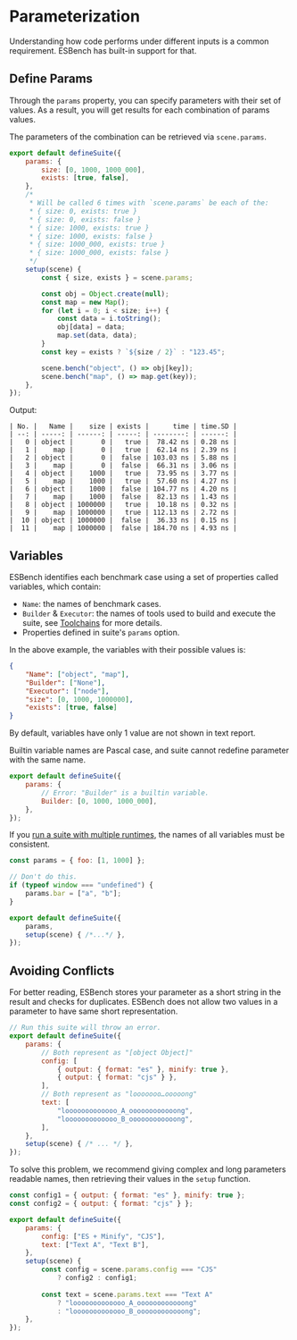 # Parameterization

Understanding how code performs under different inputs is a common requirement. ESBench has built-in support for that.

## Define Params

Through the `params` property, you can specify parameters with their set of values. As a result, you will get results for each combination of params values. 

The parameters of the combination can be retrieved via `scene.params`.

```javascript
export default defineSuite({
	params: {
		size: [0, 1000, 1000_000],
		exists: [true, false],
	},
    /*
     * Will be called 6 times with `scene.params` be each of the:
     * { size: 0, exists: true }
     * { size: 0, exists: false }
     * { size: 1000, exists: true }
     * { size: 1000, exists: false }
     * { size: 1000_000, exists: true }
     * { size: 1000_000, exists: false }
     */
	setup(scene) {
		const { size, exists } = scene.params;

		const obj = Object.create(null);
		const map = new Map();
		for (let i = 0; i < size; i++) {
			const data = i.toString();
			obj[data] = data;
			map.set(data, data);
		}
		const key = exists ? `${size / 2}` : "123.45";

		scene.bench("object", () => obj[key]);
		scene.bench("map", () => map.get(key));
	},
});
```

Output:

```text
| No. |   Name |    size | exists |      time | time.SD |
| --: | -----: | ------: | -----: | --------: | ------: |
|   0 | object |       0 |   true |  78.42 ns | 0.28 ns |
|   1 |    map |       0 |   true |  62.14 ns | 2.39 ns |
|   2 | object |       0 |  false | 103.03 ns | 5.88 ns |
|   3 |    map |       0 |  false |  66.31 ns | 3.06 ns |
|   4 | object |    1000 |   true |  73.95 ns | 3.77 ns |
|   5 |    map |    1000 |   true |  57.60 ns | 4.27 ns |
|   6 | object |    1000 |  false | 104.77 ns | 4.20 ns |
|   7 |    map |    1000 |  false |  82.13 ns | 1.43 ns |
|   8 | object | 1000000 |   true |  10.18 ns | 0.32 ns |
|   9 |    map | 1000000 |   true | 112.13 ns | 2.72 ns |
|  10 | object | 1000000 |  false |  36.33 ns | 0.15 ns |
|  11 |    map | 1000000 |  false | 184.70 ns | 4.93 ns |
```

## Variables

ESBench identifies each benchmark case using a set of properties called variables, which contain:

* `Name`: the names of benchmark cases.
* `Builder` & `Executor`: the names of tools used to build and execute the suite, see [Toolchains](./toolchains) for more details.
* Properties defined in suite's `params` option.

In the above example, the variables with their possible values is:

```json
{
	"Name": ["object", "map"],
    "Builder": ["None"],
    "Executor": ["node"],
    "size": [0, 1000, 1000000],
    "exists": [true, false]
}
```

By default, variables have only 1 value are not shown in text report.

Builtin variable names are Pascal case, and suite cannot redefine parameter with the same name.

```javascript
export default defineSuite({
	params: {
		// Error: "Builder" is a builtin variable.
		Builder: [0, 1000, 1000_000],
	},
});
```

If you [run a suite with multiple runtimes](./toolchains), the names of all variables must be consistent.

```javascript
const params = { foo: [1, 1000] };

// Don't do this.
if (typeof window === "undefined") {
	params.bar = ["a", "b"];
}

export default defineSuite({
	params,
	setup(scene) { /*...*/ },
});
```

## Avoiding Conflicts

For better reading, ESBench stores your parameter as a short string in the result and checks for duplicates. ESBench does not allow two values in a parameter to have same short representation.

```javascript
// Run this suite will throw an error.
export default defineSuite({
	params: {
		// Both represent as "[object Object]"
		config: [
			{ output: { format: "es" }, minify: true },
			{ output: { format: "cjs" } },
        ],
		// Both represent as "looooooo…ooooong"
		text: [
			"looooooooooooo_A_oooooooooooong",
			"looooooooooooo_B_oooooooooooong",
		],
	},
    setup(scene) { /* ... */ },
});
```

To solve this problem, we recommend giving complex and long parameters readable names, then retrieving their values in the `setup` function.

```javascript
const config1 = { output: { format: "es" }, minify: true };
const config2 = { output: { format: "cjs" } };

export default defineSuite({
	params: {
		config: ["ES + Minify", "CJS"],
		text: ["Text A", "Text B"],
	},
    setup(scene) {
		const config = scene.params.config === "CJS" 
            ? config2 : config1;
		
		const text = scene.params.text === "Text A" 
            ? "looooooooooooo_A_oooooooooooong" 
            : "looooooooooooo_B_oooooooooooong";
    },
});
```
